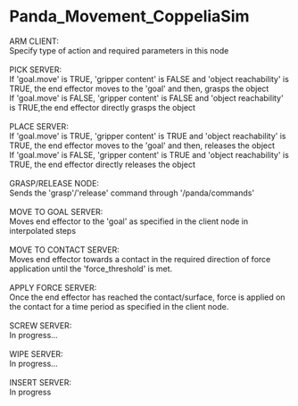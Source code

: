 # Panda_Movement_CoppeliaSim

ARM CLIENT:<br />
Specify type of action and required parameters in this node<br />
<br />
PICK SERVER:<br />
If 'goal.move' is TRUE, 'gripper content' is FALSE and 'object reachability' is TRUE, the end effector moves to the 'goal' and then, grasps the object<br />
If 'goal.move' is FALSE, 'gripper content' is FALSE and 'object reachability' is TRUE,the end effector directly grasps the object<br />
<br />
PLACE SERVER:<br />
If 'goal.move' is TRUE, 'gripper content' is TRUE and 'object reachability' is TRUE, the end effector moves to the 'goal' and then, releases the object<br />
If 'goal.move' is FALSE, 'gripper content' is TRUE and 'object reachability' is TRUE, the end effector directly releases the object<br />
<br />
GRASP/RELEASE NODE:<br />
Sends the 'grasp'/'release' command through '/panda/commands'<br />
<br />
MOVE TO GOAL SERVER:<br />
Moves end effector to the 'goal' as specified in the client node in interpolated steps<br />
<br />
MOVE TO CONTACT SERVER:<br />
Moves end effector towards a contact in the required direction of force application until the 'force_threshold' is met. <br />
<br />
APPLY FORCE SERVER:<br />
Once the end effector has reached the contact/surface, force is applied on the contact for a time period as specified in the client node. <br />
<br />
SCREW SERVER:<br />
In progress...<br />
<br />
WIPE SERVER:<br />
In progress...<br />
<br />
INSERT SERVER:<br />
In progress<br />
<br />



